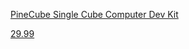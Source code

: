 [PineCube Single Cube Computer Dev Kit](https://pine64.com/product/pinecube-dev-kit/)

[29.99](https://pine64.com/product/pinecube-dev-kit/)
